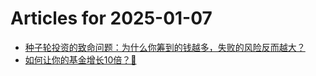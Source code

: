 # Articles for 2025-01-07

- [种子轮投资的致命问题：为什么你筹到的钱越多，失败的风险反而越大？](https://keithhchen.github.io/wpa-md-previews/2025-01-07/html/种子轮投资的致命问题为什么你筹到的钱越多失败的风险反而越大.html)
- [如何让你的基金增长10倍？🚀](https://keithhchen.github.io/wpa-md-previews/2025-01-07/html/如何让你的基金增长10倍.html)
